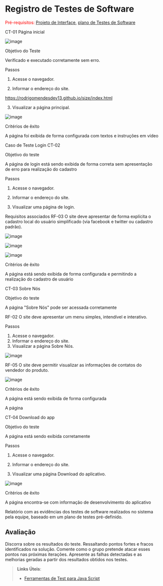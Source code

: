 # Registro de Testes de Software

<span style="color:red">Pré-requisitos: <a href="3-Projeto de Interface.md"> Projeto de Interface</a></span>, <a href="8-Plano de Testes de Software.md"> plano de Testes de Software</a>



CT-01 Página inicial

![image](https://user-images.githubusercontent.com/91230711/143782753-0b0ff72e-a5d4-48b1-b8c2-2245efce921c.png)







Objetivo do Teste


Verificado e executado corretamente sem erro.


Passos	

1) Acesse o navegador.


2) Informar o endereço do site.

https://rodrigomendesdev13.github.io/size/index.html




3) Visualizar a página principal.


![image](https://user-images.githubusercontent.com/91230711/143783094-0ffc80af-beca-426e-9dbf-27fed65a2d43.png)


Critérios de êxito


A página foi exibida de forma configurada com textos e instruções em vídeo





Caso de Teste	Login CT-02

Objetivo do teste

A página de login está sendo exibida de forma correta sem apresentação de erro para realização do cadastro


Passos

1) Acesse o navegador.


2) Informar o endereço do site.


3) Visualizar uma página de login.


Requisitos associados	RF-03 O site deve apresentar de forma explícita o cadastro local do usuário simplificado (via facebook e twitter ou cadastro padrão).


![image](https://user-images.githubusercontent.com/91230711/143784076-29be289e-5411-4cca-a294-bd6755e86f33.png)




![image](https://user-images.githubusercontent.com/91230711/143783292-31402394-71fd-4e70-9f61-bc4fc561bbc3.png)



![image](https://user-images.githubusercontent.com/91230711/143784054-2f6113bb-838a-437f-844a-5f64dee31bf9.png)


Critérios de êxito


A página está sendo exibida de forma configurada e permitindo a realização do cadastro de usuário




CT-03 Sobre Nós

Objetivo do teste

A página "Sobre Nós" pode ser acessada corretamente


RF-02 O site deve apresentar um menu simples, intendível e interativo.

Passos

1) Acesse o navegador.
2) Informar o endereço do site.
3) Visualizar a página Sobre Nós.


![image](https://user-images.githubusercontent.com/91230711/143783454-dd54a80c-b180-4e5b-834e-8ce5d0f952af.png)



RF-05 O site deve permitir visualizar as informações de contatos do vendedor do produto.



![image](https://user-images.githubusercontent.com/91230711/143783511-897ed67e-8fab-4c0b-a536-b5ff7754e027.png)






Critérios de êxito

A página está sendo exibida de forma configurada

A página 

CT-04 Download do app

Objetivo do teste

A página está sendo exibida corretamente

Passos

1) Acesse o navegador.


2) Informar o endereço do site.


3) Visualizar uma página Download do aplicativo.



![image](https://user-images.githubusercontent.com/91230711/143783682-06ac229a-3375-4f44-820b-445b0bc2e0ee.png)

Critérios de êxito


A página encontra-se com informação de desenvolvimento do aplicativo







Relatório com as evidências dos testes de software realizados no sistema pela equipe, baseado em um plano de testes pré-definido.

## Avaliação

Discorra sobre os resultados do teste. Ressaltando pontos fortes e fracos identificados na solução. Comente como o grupo pretende atacar esses pontos nas próximas iterações. Apresente as falhas detectadas e as melhorias geradas a partir dos resultados obtidos nos testes.

> **Links Úteis**:
> - [Ferramentas de Test para Java Script](https://geekflare.com/javascript-unit-testing/)
